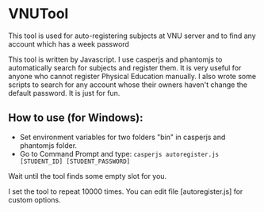 # VNUTool
This tool is used for auto-registering subjects at VNU server and to find any account which has a week password

This tool is written by Javascript. I use casperjs and phantomjs to automatically search for subjects and register them. It is very useful for anyone who cannot register Physical Education manually.
I also wrote some scripts to search for any account whose their owners haven't change the default password. It is just for fun.

## How to use (for Windows):
- Set environment variables for two folders "bin" in casperjs and phantomjs folder.
- Go to Command Prompt and type: 
  ```casperjs autoregister.js [STUDENT_ID] [STUDENT_PASSWORD]```

Wait until the tool finds some empty slot for you.

I set the tool to repeat 10000 times. You can edit file [autoregister.js] for custom options.
